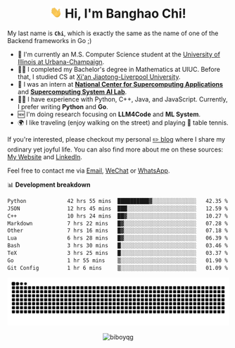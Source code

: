 <h1 align="center"><img src="assets/hi.gif" height="26" alt="wave"/> Hi, I'm Banghao Chi!</h1>

My last name is **`Chi`**, which is exactly the same as the name of one of the Backend frameworks in Go ;)

- 🏫 I'm currently an M.S. Computer Science student at the [University of Illinois at Urbana-Champaign](https://illinois.edu/).
- 👨‍🎓 I completed my Bachelor's degree in Mathematics at UIUC. Before that, I studied CS at [Xi'an Jiaotong-Liverpool University](https://www.xjtlu.edu.cn/en).
- 💼 I was an intern at **[National Center for Supercomputing Applications](https://www.ncsa.illinois.edu/)** and **[Supercomputing System AI Lab](https://supercomputing-system-ai-lab.github.io/)**.
- 👨‍💻 I have experience with Python, C++, Java, and JavaScript. Currently, I prefer writing **Python** and **Go**.
- 🆕 I'm doing research focusing on **LLM4Code** and **ML System**.
- 🌍 I like traveling (enjoy walking on the street) and playing 🏓 table tennis.

If you're interested, please checkout my personal [✏️ blog](https://banghao.live) where I share my ordinary yet joyful life. You can also find more about me on these sources: [My Website](https://biboyqg.github.io/) and [LinkedIn](https://www.linkedin.com/in/banghao-chi-550737276/).

Feel free to contact me via <a href="mailto:banghao2@illinois.edu">Email</a>, [WeChat](id:banghao1023) or [WhatsApp](+12173286124).

📊 **Development breakdown**

<!--START_SECTION:waka-->

```txt
Python             42 hrs 55 mins  ██████████▓░░░░░░░░░░░░░░   42.35 %
JSON               12 hrs 45 mins  ███░░░░░░░░░░░░░░░░░░░░░░   12.59 %
C++                10 hrs 24 mins  ██▓░░░░░░░░░░░░░░░░░░░░░░   10.27 %
Markdown           7 hrs 22 mins   █▓░░░░░░░░░░░░░░░░░░░░░░░   07.28 %
Other              7 hrs 16 mins   █▓░░░░░░░░░░░░░░░░░░░░░░░   07.18 %
Lua                6 hrs 28 mins   █▓░░░░░░░░░░░░░░░░░░░░░░░   06.39 %
Bash               3 hrs 30 mins   █░░░░░░░░░░░░░░░░░░░░░░░░   03.46 %
TeX                3 hrs 25 mins   █░░░░░░░░░░░░░░░░░░░░░░░░   03.37 %
Go                 1 hr 55 mins    ▒░░░░░░░░░░░░░░░░░░░░░░░░   01.90 %
Git Config         1 hr 6 mins     ▒░░░░░░░░░░░░░░░░░░░░░░░░   01.09 %
```

<!--END_SECTION:waka-->

<picture>
  <source media="(prefers-color-scheme: dark)" srcset="https://raw.githubusercontent.com/BiboyQG/BiboyQG/output/github-contribution-grid-snake-dark.svg">
  <source media="(prefers-color-scheme: light)" srcset="https://raw.githubusercontent.com/BiboyQG/BiboyQG/output/github-contribution-grid-snake.svg">
  <img alt="github contribution grid snake animation" src="https://raw.githubusercontent.com/BiboyQG/BiboyQG/output/github-contribution-grid-snake.svg">
</picture>

<br>

<p align="center"><img src="https://komarev.com/ghpvc/?username=biboyqg&label=Profile%20views&color=0e75b6&style=flat" alt="biboyqg" /> </p>

</div>

